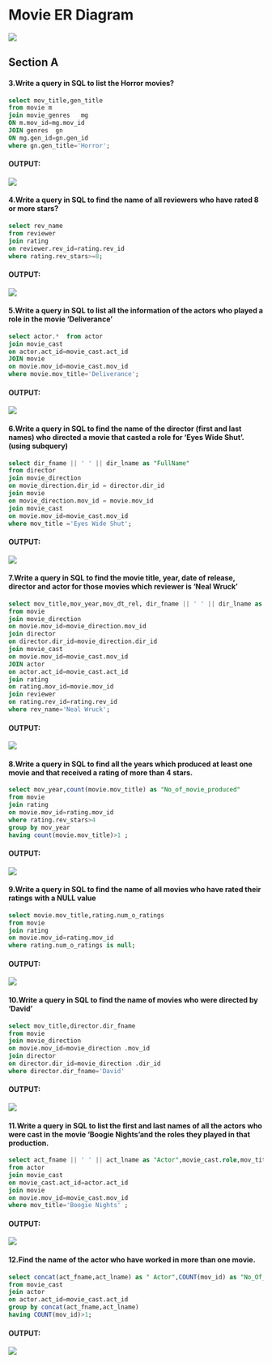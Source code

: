 # Movie ER Diagram

<img src="https://github.com/Umakant03/KPI-Partners/blob/main/Case_Study/Week_4/ER-Diagram_movie_data.png">

## Section A
#### 3.Write a query in SQL to list the Horror movies?
```sql
select mov_title,gen_title
from movie m
join movie_genres   mg
ON m.mov_id=mg.mov_id
JOIN genres  gn
ON mg.gen_id=gn.gen_id
where gn.gen_title='Horror';
```
#### OUTPUT:
<img src="https://github.com/Umakant03/KPI-Partners/blob/main/Case_Study/Week_4/OUTPUT/q3.png">

#### 4.Write a query in SQL to find the name of all reviewers who have rated 8 or more stars?
```sql
select rev_name
from reviewer
join rating
on reviewer.rev_id=rating.rev_id
where rating.rev_stars>=8;
```
#### OUTPUT:
<img src="https://github.com/Umakant03/KPI-Partners/blob/main/Case_Study/Week_4/OUTPUT/q4.png">

#### 5.Write a query in SQL to list all the information of the actors who played a role in the movie ‘Deliverance’
```sql
select actor.*  from actor
join movie_cast
on actor.act_id=movie_cast.act_id
JOIN movie
on movie.mov_id=movie_cast.mov_id
where movie.mov_title='Deliverance';
```
#### OUTPUT:
<img src="https://github.com/Umakant03/KPI-Partners/blob/main/Case_Study/Week_4/OUTPUT/q5.png">

#### 6.Write a query in SQL to find the name of the director (first and last names) who directed a movie that casted a role for ‘Eyes Wide Shut’. (using subquery)
```sql
select dir_fname || ' ' || dir_lname as "FullName"
from director
join movie_direction
on movie_direction.dir_id = director.dir_id
join movie
on movie_direction.mov_id = movie.mov_id
join movie_cast
on movie.mov_id=movie_cast.mov_id
where mov_title ='Eyes Wide Shut';
```
#### OUTPUT:
<img src="https://github.com/Umakant03/KPI-Partners/blob/main/Case_Study/Week_4/OUTPUT/q6.png">

#### 7.Write a query in SQL to find the movie title, year, date of release, director and actor for those movies which reviewer is ‘Neal Wruck’
```sql
select mov_title,mov_year,mov_dt_rel, dir_fname || ' ' || dir_lname as "Director",act_fname || ' ' || act_lname as "Actor",rev_name
from movie
join movie_direction
on movie.mov_id=movie_direction.mov_id
join director
on director.dir_id=movie_direction.dir_id
join movie_cast
on movie.mov_id=movie_cast.mov_id
JOIN actor 
on actor.act_id=movie_cast.act_id
join rating
on rating.mov_id=movie.mov_id
join reviewer
on rating.rev_id=rating.rev_id
where rev_name='Neal Wruck';
```
#### OUTPUT:
<img src="https://github.com/Umakant03/KPI-Partners/blob/main/Case_Study/Week_4/OUTPUT/q7.png">

#### 8.Write a query in SQL to find all the years which produced at least one movie and that received a rating of more than 4 stars.
```sql
select mov_year,count(movie.mov_title) as "No_of_movie_produced"
from movie
join rating 
on movie.mov_id=rating.mov_id
where rating.rev_stars>4 
group by mov_year 
having count(movie.mov_title)>1 ;
```
#### OUTPUT:
<img src="https://github.com/Umakant03/KPI-Partners/blob/main/Case_Study/Week_4/OUTPUT/q8.png">

#### 9.Write a query in SQL to find the name of all movies who have rated their ratings with a NULL value
```sql
select movie.mov_title,rating.num_o_ratings
from movie
join rating
on movie.mov_id=rating.mov_id
where rating.num_o_ratings is null;
```
#### OUTPUT:
<img src="https://github.com/Umakant03/KPI-Partners/blob/main/Case_Study/Week_4/OUTPUT/q9.png">

#### 10.Write a query in SQL to find the name of movies who were directed by ‘David’
```sql
select mov_title,director.dir_fname
from movie
join movie_direction 
on movie.mov_id=movie_direction .mov_id
join director
on director.dir_id=movie_direction .dir_id
where director.dir_fname='David'
```
#### OUTPUT:
<img src="https://github.com/Umakant03/KPI-Partners/blob/main/Case_Study/Week_4/OUTPUT/q10.png">

#### 11.Write a query in SQL to list the first and last names of all the actors who were cast in the movie ‘Boogie Nights’and the roles they played in that production.
```sql
select act_fname || ' ' || act_lname as "Actor",movie_cast.role,mov_title
from actor
join movie_cast
on movie_cast.act_id=actor.act_id
join movie
on movie.mov_id=movie_cast.mov_id
where mov_title='Boogie Nights' ;
```
#### OUTPUT:
<img src="https://github.com/Umakant03/KPI-Partners/blob/main/Case_Study/Week_4/OUTPUT/q11.png">

#### 12.Find the name of the actor who have worked in more than one movie.
```sql
select concat(act_fname,act_lname) as " Actor",COUNT(mov_id) as "No_Of_movie"
from movie_cast
join actor
on actor.act_id=movie_cast.act_id
group by concat(act_fname,act_lname)
having COUNT(mov_id)>1;
```
#### OUTPUT:
<img src="https://github.com/Umakant03/KPI-Partners/blob/main/Case_Study/Week_4/OUTPUT/q12.png">









